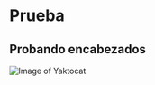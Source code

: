 # Prueba
## Probando encabezados
![Image of Yaktocat](https://octodex.github.com/images/yaktocat.png)

